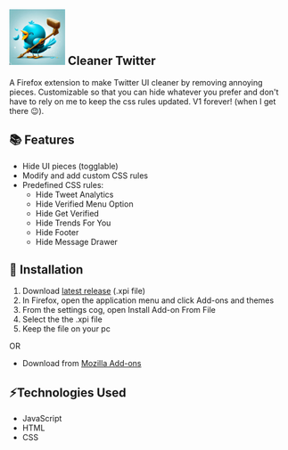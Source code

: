 ## <img src="https://github.com/Kenny1291/readme-assets/blob/main/cleaner-twitter/clean%20tw%20new%20icon.jpg" height="100" width="100"> Cleaner Twitter

A Firefox extension to make Twitter UI cleaner by removing annoying pieces. Customizable so that you can hide whatever you prefer and don't have to rely on me to keep the css rules updated. V1 forever! (when I get there 😉).

## 📚 Features
- Hide UI pieces (togglable)
- Modify and add custom CSS rules
- Predefined CSS rules:
    - Hide Tweet Analytics
    - Hide Verified Menu Option
    - Hide Get Verified
    - Hide Trends For You
    - Hide Footer
    - Hide Message Drawer

## 📲 Installation
1. Download [latest release](https://github.com/Kenny1291/cleaner-twitter-firefox/releases) (.xpi file)
2. In Firefox, open the application menu and click Add-ons and themes
3. From the settings cog, open Install Add-on From File
4. Select the the .xpi file
5. Keep the file on your pc

OR

- Download from [Mozilla Add-ons](https://addons.mozilla.org/en-US/firefox/addon/cleaner-twitter/)

## ⚡Technologies Used
- JavaScript
- HTML
- CSS
